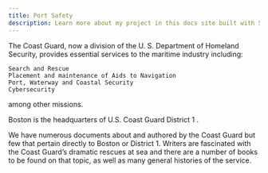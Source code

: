 ```yaml
---
title: Port Safety
description: Learn more about my project in this docs site built with Starlight.
---
```


The Coast Guard,  now a division of the U. S. Department of Homeland Security, provides essential services to the maritime industry including:

    Search and Rescue 
    Placement and maintenance of Aids to Navigation
    Port, Waterway and Coastal Security
    Cybersecurity

among other missions.

Boston is the headquarters of U.S. Coast Guard District 1 .

We have numerous documents about and authored by the Coast Guard but few that pertain directly to Boston or District 1.  Writers are fascinated with the Coast Guard’s dramatic rescues at sea and there are a number of books to be found on that topic, as well as many general histories of the service.